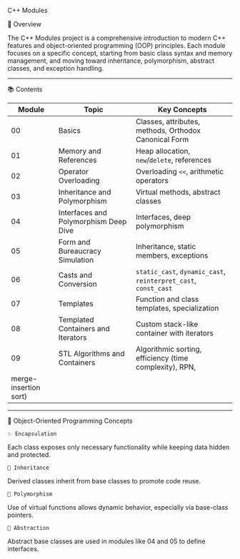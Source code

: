 
 C++ Modules
 
 🚀 Overview

The C++ Modules project is a comprehensive introduction to modern C++ features and object-oriented programming (OOP) principles. 
Each module focuses on a specific concept, starting from basic class syntax and memory management, and moving toward inheritance, 
polymorphism, abstract classes, and exception handling.

---

 📚 Contents

| Module | Topic                                  | Key Concepts                                                    |
|--------|----------------------------------------|-----------------------------------------------------------------|
| 00     | Basics                                 | Classes, attributes, methods, Orthodox Canonical Form           |
| 01     | Memory and References                  | Heap allocation, `new`/`delete`, references                     |
| 02     | Operator Overloading                   | Overloading `<<`, arithmetic operators                          |
| 03     | Inheritance and Polymorphism           | Virtual methods, abstract classes                               |
| 04     | Interfaces and Polymorphism Deep Dive  | Interfaces, deep polymorphism                                   |
| 05     | Form and Bureaucracy Simulation        | Inheritance, static members, exceptions                         |
| 06     | Casts and Conversion                   | `static_cast`, `dynamic_cast`, `reinterpret_cast`, `const_cast` |
| 07     | Templates                              | Function and class templates, specialization                    |
| 08     | Templated Containers and Iterators     | Custom stack-like container with iterators                      |
| 09	    | STL Algorithms and Containers	         | Algorithmic sorting, efficiency (time complexity), RPN,         |
                                                    merge-insertion sort)                                           |                                                    

---

 🧠 Object-Oriented Programming Concepts

    ✨ Encapsulation
   Each class exposes only necessary functionality while keeping data hidden and protected.
   
    🔁 Inheritance
   Derived classes inherit from base classes to promote code reuse.
   
    🧬 Polymorphism
   Use of virtual functions allows dynamic behavior, especially via base-class pointers.
   
    📐 Abstraction
   Abstract base classes are used in modules like 04 and 05 to define interfaces.


